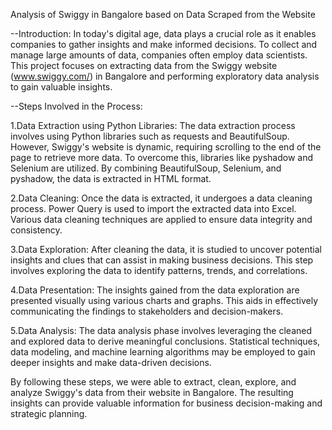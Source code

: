 Analysis of Swiggy in Bangalore based on Data Scraped from the Website

--Introduction:
In today's digital age, data plays a crucial role as it enables companies to gather insights and make informed decisions. To collect and manage large amounts of data, companies often employ data scientists. This project focuses on extracting data from the Swiggy website (www.swiggy.com/) in Bangalore and performing exploratory data analysis to gain valuable insights.

--Steps Involved in the Process:

1.Data Extraction using Python Libraries:
The data extraction process involves using Python libraries such as requests and BeautifulSoup. However, Swiggy's website is dynamic, requiring scrolling to the end of the page to retrieve more data. To overcome this, libraries like pyshadow and Selenium are utilized. By combining BeautifulSoup, Selenium, and pyshadow, the data is extracted in HTML format.

2.Data Cleaning:
Once the data is extracted, it undergoes a data cleaning process. Power Query is used to import the extracted data into Excel. Various data cleaning techniques are applied to ensure data integrity and consistency.

3.Data Exploration:
After cleaning the data, it is studied to uncover potential insights and clues that can assist in making business decisions. This step involves exploring the data to identify patterns, trends, and correlations.

4.Data Presentation:
The insights gained from the data exploration are presented visually using various charts and graphs. This aids in effectively communicating the findings to stakeholders and decision-makers.

5.Data Analysis:
The data analysis phase involves leveraging the cleaned and explored data to derive meaningful conclusions. Statistical techniques, data modeling, and machine learning algorithms may be employed to gain deeper insights and make data-driven decisions.

By following these steps, we were able to extract, clean, explore, and analyze Swiggy's data from their website in Bangalore. The resulting insights can provide valuable information for business decision-making and strategic planning.
